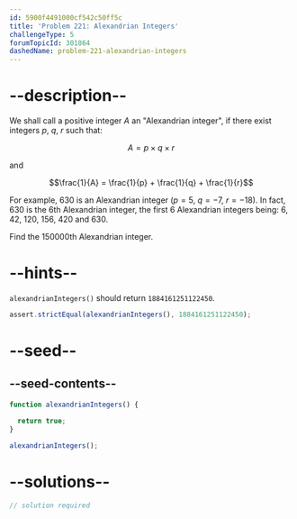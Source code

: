 ```yaml
---
id: 5900f4491000cf542c50ff5c
title: 'Problem 221: Alexandrian Integers'
challengeType: 5
forumTopicId: 301864
dashedName: problem-221-alexandrian-integers
---
```


# --description--

We shall call a positive integer $A$ an "Alexandrian integer", if there exist integers $p$, $q$, $r$ such that:

$$A = p \times q \times r$$

and

$$\frac{1}{A} = \frac{1}{p} + \frac{1}{q} + \frac{1}{r}$$


For example, 630 is an Alexandrian integer ($p = 5$, $q = −7$, $r = −18$). In fact, 630 is the 6th Alexandrian integer, the first 6 Alexandrian integers being: 6, 42, 120, 156, 420 and 630.

Find the 150000th Alexandrian integer.

# --hints--

`alexandrianIntegers()` should return `1884161251122450`.

```js
assert.strictEqual(alexandrianIntegers(), 1884161251122450);
```

# --seed--

## --seed-contents--

```js
function alexandrianIntegers() {

  return true;
}

alexandrianIntegers();
```

# --solutions--

```js
// solution required
```
